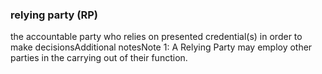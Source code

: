 ### relying party (RP)

the accountable party who relies on presented credential(s) in order to make decisionsAdditional notesNote 1: A Relying Party may employ other parties in the carrying out of their function.